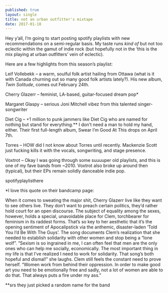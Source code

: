 ```yaml
---
published: true
layout: single
title: not an urban outfitter's mixtape
date: 2017-01-18
---
```


Hey y’all, I’m going to start posting spotify playlists with new recommendations on a semi-regular basis. My taste runs *kind of* but not too eclectic within the gamut of indie rock (but hopefully not in the ‘this is the mix playing at urban outfitters’ vein of eclectic).

Here are a few highlights from this season’s playlist:

Leif Vollebekk – a warm, soulful folk artist hailing from Ottawa (what is it with Canada churning out so many good folk artists lately?). His new album, *Twin Solitude*, comes out February 24th.

Cherry Glazerr – feminist, LA-based, guitar-focused dream pop\*

Margaret Glaspy – serious Joni Mitchell vibez from this talented singer-songwriter

Diet Cig – +1 million to punk jammers like Diet Cig who are named for nothing but stand for everything.\*\* I don’t need a man to hold my hand, either. Their first full-length album, Swear I’m Good At This drops on April 7th.

Torres – HOW did I not know about Torres until recently. Mackenzie Scott just fucking kills it with the vocals, songwriting, and stage presence.

Voxtrot – Okay I was going through some suuuuper old playlists, and this is one of my fave bands from ~2010. Voxtrot also broke up around then (typical), but their EPs remain solidly danceable indie pop.  

spotifyplaylisthere

\*I love this quote on their bandcamp page: 

When it comes to sweating the major shit, Cherry Glazerr live like they want to see others live. They don’t want to preach certain politics, they’d rather hold court for an open discourse. The subject of equality among the sexes, however, holds a special, unavoidable place for Clem, torchbearer for feminism in its raddest forms. That’s so key to her aesthetic that it’s the opening sentiment of Apocalipstick via the anthemic, disaster-laden ‘Told You I’d Be With The Guys’. The song documents Clem’s realization that she needed to establish solidarity with other women and stop being a “lone wolf”. “Sexism is so ingrained in me, I can often feel that men are the only ones who can help me socially, economically. The most important thing in my life is that I’ve realized I need to work for solidarity. That song’s both hopeful and dismal!” she laughs. Clem still feels the constant need to prove herself. “Women work from behind their oppression. In order to make good art you need to be emotionally free and sadly, not a lot of women are able to do that. That always puts a fire under my ass.”

\*\*srs they just picked a random name for the band
